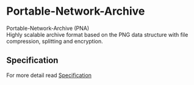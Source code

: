 # Portable-Network-Archive

Portable-Network-Archive (PNA)  
Highly scalable archive format based on the PNG data structure with file compression, splitting and encryption.  

## Specification

For more detail read [Specification](./Specification.md)
